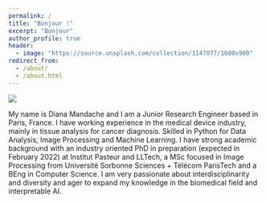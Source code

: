```yaml
---
permalink: /
title: "Bonjour !"
excerpt: "Bonjour"
author_profile: true
header: 
  - image: "https://source.unsplash.com/collection/1147077/1600x900"
redirect_from: 
  - /about/
  - /about.html
---
```


<img src="https://source.unsplash.com/collection/1147077/1600x900">
<!-- ![welcome](https://images.unsplash.com/photo-1514580597161-eb1c0b1a7971?ixlib=rb-1.2.1&ixid=eyJhcHBfaWQiOjEyMDd9&auto=format&fit=crop&w=1490&q=80) -->

My name is Diana Mandache and I am a Junior Research Engineer based in Paris, France. I have working experience in the medical device industry, mainly in tissue analysis for cancer diagnosis. Skilled in Python for Data Analysis, Image Processing and Machine Learning. I have strong academic background with an industry oriented PhD in preparation (expected in February 2022) at Institut Pasteur and LLTech, a MSc focused in Image Processing from Université Sorbonne Sciences + Télécom ParisTech and a BEng in Computer Science. I am very passionate about interdisciplinarity and diversity and ager to expand my knowledge in the biomedical field and interpretable AI.
